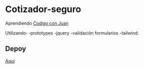 # Cotizador-seguro

Aprendiendo [Codigo con Juan](https://codigoconjuan.com/)

Utilizando:
-prototypes 
-jquery
-validación formularios
-tailwind.

## Depoy

[Aquí](https://eager-roentgen-342879.netlify.app/)


